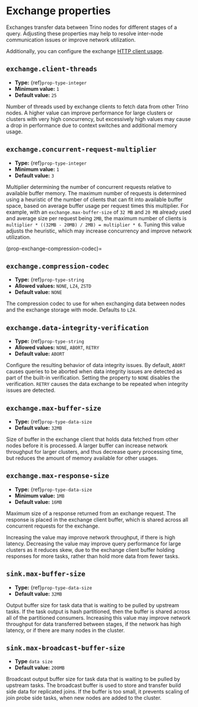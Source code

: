 # Exchange properties

Exchanges transfer data between Trino nodes for different stages of
a query. Adjusting these properties may help to resolve inter-node
communication issues or improve network utilization.

Additionally, you can configure the exchange [HTTP client usage](/admin/properties-http-client).

## `exchange.client-threads`

- **Type:** {ref}`prop-type-integer`
- **Minimum value:** `1`
- **Default value:** `25`

Number of threads used by exchange clients to fetch data from other Trino
nodes. A higher value can improve performance for large clusters or clusters
with very high concurrency, but excessively high values may cause a drop
in performance due to context switches and additional memory usage.

## `exchange.concurrent-request-multiplier`

- **Type:** {ref}`prop-type-integer`
- **Minimum value:** `1`
- **Default value:** `3`

Multiplier determining the number of concurrent requests relative to
available buffer memory. The maximum number of requests is determined
using a heuristic of the number of clients that can fit into available
buffer space, based on average buffer usage per request times this
multiplier. For example, with an `exchange.max-buffer-size` of `32 MB`
and `20 MB` already used and average size per request being `2MB`,
the maximum number of clients is
`multiplier * ((32MB - 20MB) / 2MB) = multiplier * 6`. Tuning this
value adjusts the heuristic, which may increase concurrency and improve
network utilization.

(prop-exchange-compression-codec)=
## `exchange.compression-codec`

- **Type:** {ref}`prop-type-string`
- **Allowed values:** `NONE`, `LZ4`, `ZSTD`
- **Default value:** `NONE`

The compression codec to use for [](file-compression) when exchanging data
between nodes and the exchange storage with [](/admin/fault-tolerant-execution)
mode. Defaults to `LZ4`.

## `exchange.data-integrity-verification`

- **Type:** {ref}`prop-type-string`
- **Allowed values:** `NONE`, `ABORT`, `RETRY`
- **Default value:** `ABORT`

Configure the resulting behavior of data integrity issues. By default,
`ABORT` causes queries to be aborted when data integrity issues are
detected as part of the built-in verification. Setting the property to
`NONE` disables the verification. `RETRY` causes the data exchange to be
repeated when integrity issues are detected.

## `exchange.max-buffer-size`

- **Type:** {ref}`prop-type-data-size`
- **Default value:** `32MB`

Size of buffer in the exchange client that holds data fetched from other
nodes before it is processed. A larger buffer can increase network
throughput for larger clusters, and thus decrease query processing time,
but reduces the amount of memory available for other usages.

## `exchange.max-response-size`

- **Type:** {ref}`prop-type-data-size`
- **Minimum value:** `1MB`
- **Default value:** `16MB`

Maximum size of a response returned from an exchange request. The response
is placed in the exchange client buffer, which is shared across all
concurrent requests for the exchange.

Increasing the value may improve network throughput, if there is high
latency. Decreasing the value may improve query performance for large
clusters as it reduces skew, due to the exchange client buffer holding
responses for more tasks, rather than hold more data from fewer tasks.

## `sink.max-buffer-size`

- **Type:** {ref}`prop-type-data-size`
- **Default value:** `32MB`

Output buffer size for task data that is waiting to be pulled by upstream
tasks. If the task output is hash partitioned, then the buffer is
shared across all of the partitioned consumers. Increasing this value may
improve network throughput for data transferred between stages, if the
network has high latency, or if there are many nodes in the cluster.

## `sink.max-broadcast-buffer-size`

- **Type** `data size`
- **Default value:** `200MB`

Broadcast output buffer size for task data that is waiting to be pulled by
upstream tasks. The broadcast buffer is used to store and transfer build side
data for replicated joins. If the buffer is too small, it prevents scaling of
join probe side tasks, when new nodes are added to the cluster.
